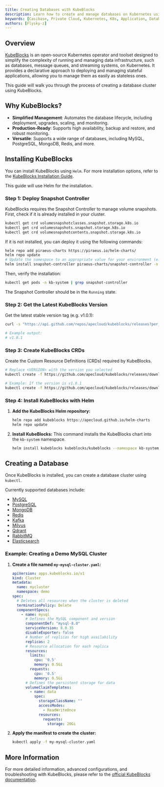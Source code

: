 ```yaml
---
title: Creating Databases with KubeBlocks
description: Learn how to create and manage databases on Kubernetes using KubeBlocks.
keywords: [Casibase, Private Cloud, Kubernetes, K8s, Application, Database, KubeBlocks, High Availability]
authors: [Flysky-z]
---
```


## Overview

[KubeBlocks](https://kubeblocks.io/) is an open-source Kubernetes operator and toolset designed to simplify the complexity of running and managing data infrastructure, such as databases, message queues, and streaming systems, on Kubernetes. It provides a declarative approach to deploying and managing stateful applications, allowing you to manage them as easily as stateless ones.

This guide will walk you through the process of creating a database cluster using KubeBlocks.

## Why KubeBlocks?

- **Simplified Management**: Automates the database lifecycle, including deployment, upgrades, scaling, and monitoring.
- **Production-Ready**: Supports high availability, backup and restore, and robust monitoring.
- **Versatile**: Supports a wide range of databases, including MySQL, PostgreSQL, MongoDB, Redis, and more.

## Installing KubeBlocks

You can install KubeBlocks using `Helm`. For more installation options, refer to the [KubeBlocks Installation Guide](https://kubeblocks.io/docs/preview/user_docs/overview/install-kubeblocks).

This guide will use Helm for the installation.

### Step 1: Deploy Snapshot Controller

KubeBlocks requires the Snapshot Controller to manage volume snapshots. First, check if it is already installed in your cluster.

```bash
kubectl get crd volumesnapshotclasses.snapshot.storage.k8s.io
kubectl get crd volumesnapshots.snapshot.storage.k8s.io
kubectl get crd volumesnapshotcontents.snapshot.storage.k8s.io
```

If it is not installed, you can deploy it using the following commands:

```bash
helm repo add piraeus-charts https://piraeus.io/helm-charts/
helm repo update
# Update the namespace to an appropriate value for your environment (e.g. kb-system)
helm install snapshot-controller piraeus-charts/snapshot-controller -n kb-system --create-namespace
```

Then, verify the installation:

```bash
kubectl get pods -n kb-system | grep snapshot-controller
```

The Snapshot Controller should be in the `Running` state.

### Step 2: Get the Latest KubeBlocks Version

Get the latest stable version tag (e.g. v1.0.1):

```bash
curl -s "https://api.github.com/repos/apecloud/kubeblocks/releases?per_page=100&page=1" | jq -r '.[] | select(.prerelease == false) | .tag_name' | sort -V -r | head -n 1

# Example output:
# v1.0.1
```

### Step 3: Create KubeBlocks CRDs

Create the Custom Resource Definitions (CRDs) required by KubeBlocks.

```bash
# Replace <VERSION> with the version you selected
kubectl create -f https://github.com/apecloud/kubeblocks/releases/download/<VERSION>/kubeblocks_crds.yaml

# Example: If the version is v1.0.1
kubectl create -f https://github.com/apecloud/kubeblocks/releases/download/v1.0.1/kubeblocks_crds.yaml
```

### Step 4: Install KubeBlocks with Helm

1. **Add the KubeBlocks Helm repository:**

    ```bash
    helm repo add kubeblocks https://apecloud.github.io/helm-charts
    helm repo update
    ```

2. **Install KubeBlocks:**
    This command installs the KubeBlocks chart into the `kb-system` namespace.

    ```bash
    helm install kubeblocks kubeblocks/kubeblocks --namespace kb-system --create-namespace
    ```

## Creating a Database

Once KubeBlocks is installed, you can create a database cluster using `kubectl`.

Currently supported databases include:

- [MySQL](https://kubeblocks.io/docs/preview/kubeblocks-for-mysql/02-quickstart)
- [PostgreSQL](https://kubeblocks.io/docs/preview/kubeblocks-for-postgresql/02-quickstart)
- [MongoDB](https://kubeblocks.io/docs/preview/kubeblocks-for-mongodb/02-quickstart)
- [Redis](https://kubeblocks.io/docs/preview/kubeblocks-for-redis/02-quickstart)
- [Kafka](https://kubeblocks.io/docs/preview/kubeblocks-for-kafka/02-quickstart)
- [Milvus](https://kubeblocks.io/docs/preview/kubeblocks-for-milvus/02-quickstart)
- [Qdrant](https://kubeblocks.io/docs/preview/kubeblocks-for-qdrant/02-quickstart)
- [RabbitMQ](https://kubeblocks.io/docs/preview/kubeblocks-for-rabbitmq/02-quickstart)
- [Elasticsearch](https://kubeblocks.io/docs/preview/kubeblocks-for-elasticsearch/02-quickstart)

### Example: Creating a Demo MySQL Cluster

1. **Create a file named `my-mysql-cluster.yaml`:**

    ```yaml
    apiVersion: apps.kubeblocks.io/v1
    kind: Cluster
    metadata:
      name: mycluster
      namespace: demo
    spec:
      # Deletes all resources when the cluster is deleted
      terminationPolicy: Delete
      componentSpecs:
        - name: mysql
          # Defines the MySQL component and version
          componentDef: "mysql-8.0" 
          serviceVersion: 8.0.35
          disableExporter: false
          # Number of replicas for high availability
          replicas: 2
          # Resource allocation for each replica
          resources:
            limits:
              cpu: '0.5'
              memory: 0.5Gi
            requests:
              cpu: '0.5'
              memory: 0.5Gi
          # Defines the persistent storage for data
          volumeClaimTemplates:
            - name: data
              spec:
                storageClassName: ""
                accessModes:
                  - ReadWriteOnce
                resources:
                  requests:
                    storage: 20Gi
    ```

2. **Apply the manifest to create the cluster:**

    ```bash
    kubectl apply -f my-mysql-cluster.yaml
    ```

## More Information

For more detailed information, advanced configurations, and troubleshooting with KubeBlocks, please refer to the [official KubeBlocks documentation](https://kubeblocks.io).
